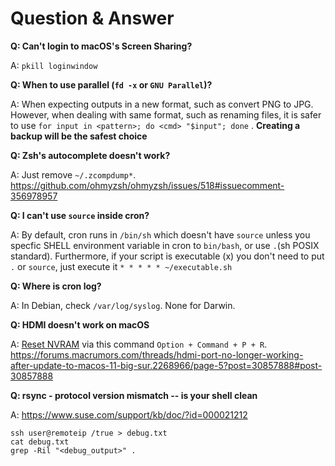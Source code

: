 # Question & Answer

__Q: Can't login to macOS's Screen Sharing?__

A: `pkill loginwindow`

__Q: When to use parallel (`fd -x` or `GNU Parallel`)?__

A: When expecting outputs in a new format, such as convert PNG to JPG. However, when dealing with same format, such as renaming files, it is safer to use `for input in <pattern>; do <cmd> "$input"; done` . __Creating a backup will be the safest choice__

__Q: Zsh's autocomplete doesn't work?__

A: Just remove `~/.zcompdump*`. https://github.com/ohmyzsh/ohmyzsh/issues/518#issuecomment-356978957

__Q: I can't use `source` inside cron?__

A: By default, cron runs in `/bin/sh` which doesn't have `source` unless you specfic SHELL environment variable in cron to `bin/bash`, or use `.`(sh POSIX standard). Furthermore, if your script is executable (x) you don't need to put `.` or `source`, just execute it `* * * * * ~/executable.sh`

__Q: Where is cron log?__

A: In Debian, check `/var/log/syslog`. None for Darwin.

**Q: HDMI doesn't work on macOS**

A: [Reset NVRAM](https://support.apple.com/HT204063) via this command `Option + Command + P + R`. https://forums.macrumors.com/threads/hdmi-port-no-longer-working-after-update-to-macos-11-big-sur.2268966/page-5?post=30857888#post-30857888

**Q: rsync - protocol version mismatch -- is your shell clean**

A: https://www.suse.com/support/kb/doc/?id=000021212
```shell
ssh user@remoteip /true > debug.txt
cat debug.txt
grep -Ril "<debug_output>" .
```
